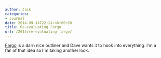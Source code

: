 ```yaml
---
author: Jack
categories:
- Journal
date: 2014-09-14T22:24:46+00:00
title: Re-evaluating Fargo
url: /2014/re-evaluating-fargo/
---
```


[Fargo][1] is a darn nice outliner and Dave wants it to hook into everything. I'm a fan of that idea so I'm taking another look.

 [1]: http://fargo.io